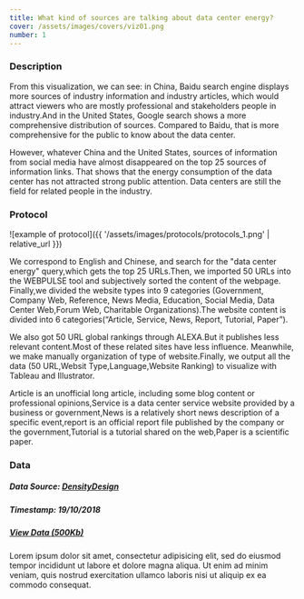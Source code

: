 ```yaml
---
title: What kind of sources are talking about data center energy?
cover: /assets/images/covers/viz01.png
number: 1
---
```

### Description
From this visualization, we can see: in China, Baidu search engine displays more sources of industry information and industry articles, which would attract viewers who are mostly professional and stakeholders people in industry.And in the United States, Google search shows a more comprehensive distribution of sources. Compared to Baidu, that is more comprehensive for the public to know about the data center.

However, whatever China and the United States, sources of information from social media have almost disappeared on the top 25 sources of information links. That shows that the energy consumption of the data center has not attracted strong public attention. Data centers are still the field for related people in the industry.

### Protocol

![example of protocol]({{ '/assets/images/protocols/protocols_1.png' | relative_url }})

We correspond to English and Chinese, and search for the "data center energy" query,which gets the top 25 URLs.Then, we imported 50 URLs into the WEBPULSE tool and subjectively sorted the content of the webpage. Finally,we divided the website types into 9 categories (Government, Company Web, Reference, News Media, Education, Social Media, Data Center Web,Forum Web, Charitable Organizations).The website content is divided into 6 categories(“Article, Service, News, Report, Tutorial, Paper”).

We also got 50 URL global rankings through ALEXA.But it publishes less relevant content.Most of these related sites have less influence. Meanwhile, we make manually organization of type of website.Finally, we output all the data (50 URL,Websit Type,Language,Website Ranking) to visualize with Tableau and Illustrator.

Article is an unofficial long article, including some blog content or professional opinions,Service is a data center service website provided by a business or government,News is a relatively short news description of a specific event,report is an official report file published by the company or the government,Tutorial is a tutorial shared on the web,Paper is a scientific paper.


### Data
##### Data Source: [DensityDesign](http://densitydesign.org/)
##### Timestamp: 19/10/2018
##### [View Data (500Kb)](http://densitydesign.org/)
Lorem ipsum dolor sit amet, consectetur adipisicing elit, sed do eiusmod tempor incididunt ut labore et dolore magna aliqua.
Ut enim ad minim veniam, quis nostrud exercitation ullamco laboris nisi ut aliquip ex ea commodo consequat.

